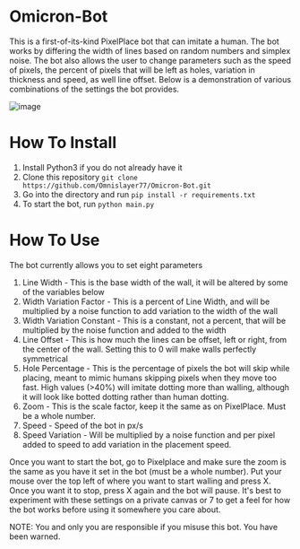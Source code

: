 # Omicron-Bot
This is a first-of-its-kind PixelPlace bot that can imitate a human. The bot works by differing the width of lines based on random numbers and simplex noise. The bot also allows the user to change parameters such as the speed of pixels, the percent of pixels that will be left as holes, variation in thickness and speed, as well line offset. Below is a demonstration of various combinations of the settings the bot provides.

![image](https://github.com/Omnislayer77/Omicron-Bot/assets/35577982/096f0385-800e-4583-8f37-7ab85cb69c2a)


# How To Install
1. Install Python3 if you do not already have it
2. Clone this repository `git clone https://github.com/Omnislayer77/Omicron-Bot.git`
3. Go into the directory and run `pip install -r requirements.txt`
4. To start the bot, run `python main.py`

# How To Use
The bot currently allows you to set eight parameters 
1. Line Width - This is the base width of the wall, it will be altered by some of the variables below
2. Width Variation Factor - This is a percent of Line Width, and will be multiplied by a noise function to add variation to the width of the wall
3. Width Variation Constant - This is a constant, not a percent, that will be multiplied by the noise function and added to the width
4. Line Offset - This is how much the lines can be offset, left or right, from the center of the wall. Setting this to 0 will make walls perfectly symmetrical  
5. Hole Percentage - This is the percentage of pixels the bot will skip while placing, meant to mimic humans skipping pixels when they move too fast. High values (>40%) will imitate dotting more than walling, although it will look like botted dotting rather than human dotting.
6. Zoom - This is the scale factor, keep it the same as on PixelPlace. Must be a whole number.
7. Speed - Speed of the bot in px/s
8. Speed Variation - Will be multiplied by a noise function and per pixel added to speed to add variation in the placement speed.

Once you want to start the bot, go to Pixelplace and make sure the zoom is the same as you have it set in the bot (must be a whole number). Put your mouse over the top left of where you want to start walling and press X. Once you want it to stop, press X again and the bot will pause. It's best to experiment with these settings on a private canvas or 7 to get a feel for how the bot works before using it somewhere you care about.


NOTE: You and only you are responsible if you misuse this bot. You have been warned.


